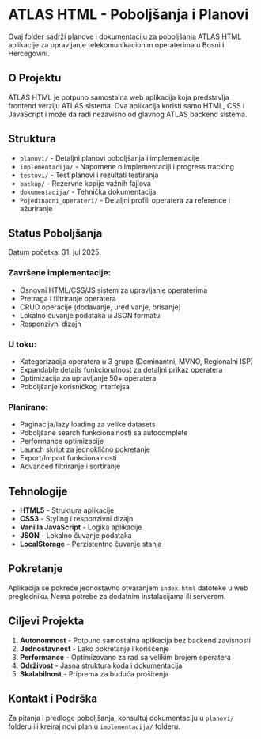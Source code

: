 # ATLAS HTML - Poboljšanja i Planovi

Ovaj folder sadrži planove i dokumentaciju za poboljšanja ATLAS HTML aplikacije za upravljanje telekomunikacionim operaterima u Bosni i Hercegovini.

## O Projektu

ATLAS HTML je potpuno samostalna web aplikacija koja predstavlja frontend verziju ATLAS sistema. Ova aplikacija koristi samo HTML, CSS i JavaScript i može da radi nezavisno od glavnog ATLAS backend sistema.

## Struktura

- `planovi/` - Detaljni planovi poboljšanja i implementacije
- `implementacija/` - Napomene o implementaciji i progress tracking
- `testovi/` - Test planovi i rezultati testiranja
- `backup/` - Rezervne kopije važnih fajlova
- `dokumentacija/` - Tehnička dokumentacija
- `Pojedinacni_operateri/` - Detaljni profili operatera za reference i ažuriranje

## Status Poboljšanja

Datum početka: 31. jul 2025.

### Završene implementacije:
- Osnovni HTML/CSS/JS sistem za upravljanje operaterima
- Pretraga i filtriranje operatera
- CRUD operacije (dodavanje, uređivanje, brisanje)
- Lokalno čuvanje podataka u JSON formatu
- Responzivni dizajn

### U toku:
- Kategorizacija operatera u 3 grupe (Dominantni, MVNO, Regionalni ISP)
- Expandable details funkcionalnost za detaljni prikaz operatera
- Optimizacija za upravljanje 50+ operatera
- Poboljšanje korisničkog interfejsa

### Planirano:
- Paginacija/lazy loading za velike datasets
- Poboljšane search funkcionalnosti sa autocomplete
- Performance optimizacije
- Launch skript za jednoklično pokretanje
- Export/Import funkcionalnosti
- Advanced filtriranje i sortiranje

## Tehnologije

- **HTML5** - Struktura aplikacije
- **CSS3** - Styling i responzivni dizajn
- **Vanilla JavaScript** - Logika aplikacije
- **JSON** - Lokalno čuvanje podataka
- **LocalStorage** - Perzistentno čuvanje stanja

## Pokretanje

Aplikacija se pokreće jednostavno otvaranjem `index.html` datoteke u web pregledniku. Nema potrebe za dodatnim instalacijama ili serverom.

## Ciljevi Projekta

1. **Autonomnost** - Potpuno samostalna aplikacija bez backend zavisnosti
2. **Jednostavnost** - Lako pokretanje i korišćenje
3. **Performance** - Optimizovano za rad sa velikim brojem operatera
4. **Održivost** - Jasna struktura koda i dokumentacija
5. **Skalabilnost** - Priprema za buduća proširenja

## Kontakt i Podrška

Za pitanja i predloge poboljšanja, konsultuj dokumentaciju u `planovi/` folderu ili kreiraj novi plan u `implementacija/` folderu.